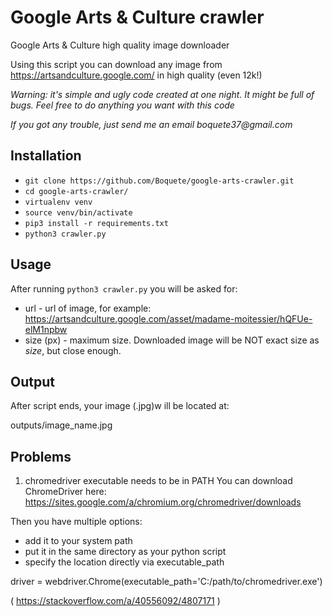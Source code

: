# Google Arts & Culture crawler
Google Arts &amp; Culture high quality image downloader

Using this script you can download any image from <https://artsandculture.google.com/> in high quality (even 12k!)

_Warning: it's simple and ugly code created at one night. It might be full of bugs._
_Feel free to do anything you want with this code_

_If you got any trouble, just send me an email boquete37@gmail.com_

## Installation
* `git clone https://github.com/Boquete/google-arts-crawler.git`
* `cd google-arts-crawler/`
* `virtualenv venv`
* `source venv/bin/activate`
* `pip3 install -r requirements.txt`
* `python3 crawler.py`

## Usage
After running `python3 crawler.py` you will be asked for:
* url - url of image, for example: <https://artsandculture.google.com/asset/madame-moitessier/hQFUe-elM1npbw>
* size (px) - maximum size. Downloaded image will be NOT exact size as *size*, but close enough.

## Output
After script ends, your image (.jpg)w ill be located at:

outputs/image_name.jpg

## Problems
1. chromedriver executable needs to be in PATH
You can download ChromeDriver here: <https://sites.google.com/a/chromium.org/chromedriver/downloads>

Then you have multiple options:

* add it to your system path
* put it in the same directory as your python script
* specify the location directly via executable_path

driver = webdriver.Chrome(executable_path='C:/path/to/chromedriver.exe')

( <https://stackoverflow.com/a/40556092/4807171> )

